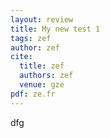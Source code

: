 ```yaml
---
layout: review
title: My new test 1
tags: zef
author: zef
cite:
  title: zef
  authors: zef
  venue: gze
pdf: ze.fr
---
```

dfg